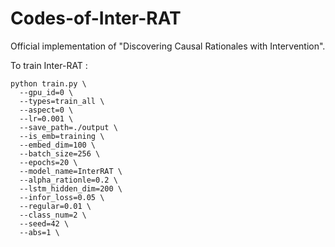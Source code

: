 # Codes-of-Inter-RAT

Official implementation of "Discovering Causal Rationales with Intervention".

To train Inter-RAT :
```
python train.py \
  --gpu_id=0 \
  --types=train_all \
  --aspect=0 \
  --lr=0.001 \
  --save_path=./output \
  --is_emb=training \
  --embed_dim=100 \
  --batch_size=256 \
  --epochs=20 \
  --model_name=InterRAT \
  --alpha_rationle=0.2 \
  --lstm_hidden_dim=200 \
  --infor_loss=0.05 \
  --regular=0.01 \
  --class_num=2 \
  --seed=42 \
  --abs=1 \

```
